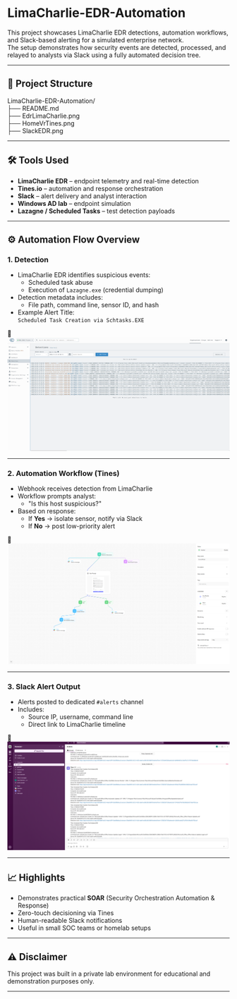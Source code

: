 # LimaCharlie-EDR-Automation

This project showcases LimaCharlie EDR detections, automation workflows, and Slack-based alerting for a simulated enterprise network.  
The setup demonstrates how security events are detected, processed, and relayed to analysts via Slack using a fully automated decision tree.

---

## 📁 Project Structure

LimaCharlie-EDR-Automation/<br/>
├── README.md<br/>
├── EdrLimaCharlie.png<br/>
├── HomeVrTines.png<br/>
├── SlackEDR.png<br/>

---

## 🛠️ Tools Used

- **LimaCharlie EDR** – endpoint telemetry and real-time detection
- **Tines.io** – automation and response orchestration
- **Slack** – alert delivery and analyst interaction
- **Windows AD lab** – endpoint simulation
- **Lazagne / Scheduled Tasks** – test detection payloads

---

## ⚙️ Automation Flow Overview

### 1. **Detection**
- LimaCharlie EDR identifies suspicious events:
  - Scheduled task abuse
  - Execution of `Lazagne.exe` (credential dumping)
- Detection metadata includes:
  - File path, command line, sensor ID, and hash
- Example Alert Title:  
  `Scheduled Task Creation via Schtasks.EXE`

📸 ![EDR Detection Log](./EdrLimaCharlie.png)

---

### 2. **Automation Workflow (Tines)**
- Webhook receives detection from LimaCharlie
- Workflow prompts analyst:
  - "Is this host suspicious?"
- Based on response:
  - If **Yes** → isolate sensor, notify via Slack
  - If **No** → post low-priority alert

📸 ![Tines Workflow](./HomeVrTines.png)

---

### 3. **Slack Alert Output**
- Alerts posted to dedicated `#alerts` channel
- Includes:
  - Source IP, username, command line
  - Direct link to LimaCharlie timeline

📸 ![Slack Output](./SlackEDR.png)

---

## 📈 Highlights

- Demonstrates practical **SOAR** (Security Orchestration Automation & Response)
- Zero-touch decisioning via Tines
- Human-readable Slack notifications
- Useful in small SOC teams or homelab setups

---

## ⚠️ Disclaimer

This project was built in a private lab environment for educational and demonstration purposes only.

---
